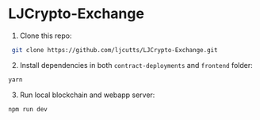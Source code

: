 # LJCrypto-Exchange



1. Clone this repo:

  ```bash
   git clone https://github.com/ljcutts/LJCrypto-Exchange.git
   ```

2. Install dependencies in both `contract-deployments` and `frontend` folder:

  ```bash
  yarn 
  ```

3. Run local blockchain and webapp server:

  ```
  npm run dev
  ```
